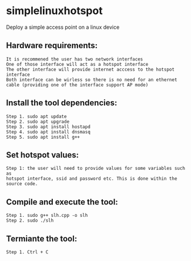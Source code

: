 # simplelinuxhotspot
Deploy a simple access point on a linux device

## Hardware requirements:
    It is recommened the user has two network interfaces 
    One of those interface will act as a hotspot interface
    The other interface will provide internet acccess to the hotspot interface
    Both interface can be wirless so there is no need for an ethernet cable (providing one of the interface support AP mode)

## Install the tool dependencies:
    Step 1. sudo apt update
    Step 2. sudo apt upgrade
    Step 3. sudo apt install hostapd
    Step 4. sudo apt install dnsmasq
    Step 5. sudo apt install g++
    
## Set hotspot values:
    Step 1: the user will need to provide values for some variables such as
    hotspot interface, ssid and password etc. This is done within the source code.
 
## Compile and execute the tool:
    Step 1. sudo g++ slh.cpp -o slh
    Step 2. sudo ./slh
    
## Termiante the tool:
    Step 1. Ctrl + C

